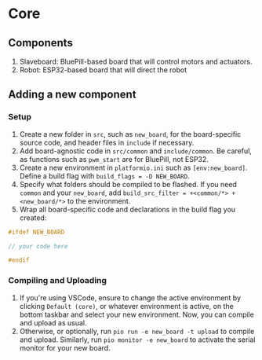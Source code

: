 # Core

## Components
1. Slaveboard: BluePill-based board that will control motors and actuators.
2. Robot: ESP32-based board that will direct the robot

## Adding a new component

### Setup

1. Create a new folder in `src`, such as `new_board`, for the board-specific source code, and header files in `include` if necessary. 
2. Add board-agnostic code in `src/common` and `include/common`. Be careful, as functions such as `pwm_start` are for BluePill, not ESP32. 
3. Create a new environment in `platformio.ini` such as `[env:new_board]`. Define a build flag with `build_flags = -D NEW_BOARD`. 
4. Specify what folders should be compiled to be flashed. If you need `common` and your `new_board`, add `build_src_filter = +<common/*> +<new_board/*>` to the environment.
5. Wrap all board-specific code and declarations in the build flag you created:
```cpp
#ifdef NEW_BOARD

// your code here

#endif
```

### Compiling and Uploading
1. If you're using VSCode, ensure to change the active environment by clicking `Default (core)`, or whatever environment is active, on the bottom taskbar and select your new environment. Now, you can compile and upload as usual.
2. Otherwise, or optionally, run `pio run -e new_board -t upload` to compile and upload. Similarly, run `pio monitor -e new_board` to activate the serial monitor for your new board.